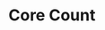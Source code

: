 Core Count
==========

<div>
    <div id="chart" class="chart" data-src="@routes.Presentations.figure("intro_to_opencl", "core_count_chart.json")">
    </div>
</div>

<div>
    <script src="@routes.Assets.at("javascripts/draw_charts.js")">
    </script>
</div>
